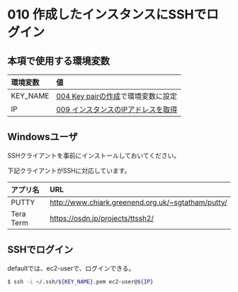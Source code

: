 # 010 作成したインスタンスにSSHでログイン

## 本項で使用する環境変数

|環境変数|値|
|:--|:--|
|KEY_NAME|[004 Key pairの作成](/ec2/004_key_pair.md)で環境変数に設定|
|IP|[009 インスタンスのIPアドレスを取得](/ec2/009_get_instance_ip.md)|

## Windowsユーザ

SSHクライアントを事前にインストールしておいてください。

下記クライアントがSSHに対応しています。

|アプリ名|URL
|:--|:--|
|PUTTY|http://www.chiark.greenend.org.uk/~sgtatham/putty/|
|Tera Term|https://osdn.jp/projects/ttssh2/|


## SSHでログイン

defaultでは、ec2-userで、ログインできる。

```bash
$ ssh -i ~/.ssh/${KEY_NAME}.pem ec2-user@${IP}
```
